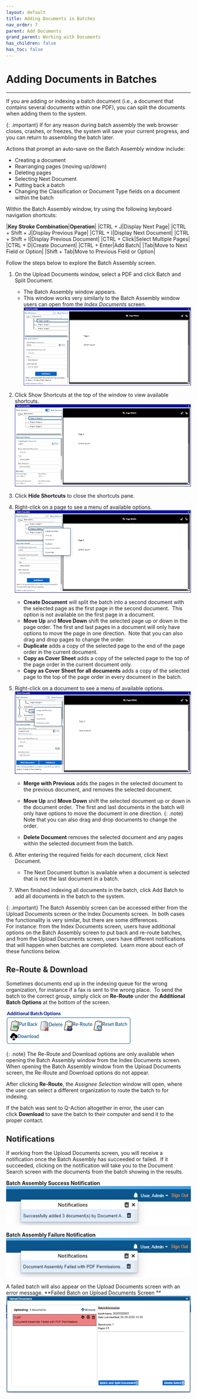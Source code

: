 ```yaml
---
layout: default
title: Adding Documents in Batches
nav_order: 7
parent: Add Documents
grand_parent: Working with Documents
has_children: false
has_toc: false
---
```

# Adding Documents in Batches
---
If you are adding or indexing a batch document (i.e., a document that contains several documents within one PDF), you can split the documents when adding them to the system.

{: .important}
If for any reason during batch assembly the web browser closes, crashes, or freezes, the system will save your current progress, and you can return to assembling the batch later.

Actions that prompt an auto-save on the Batch Assembly window include:
* Creating a document  
* Rearranging pages (moving up/down)   
* Deleting pages   
* Selecting Next Document
* Putting back a batch 
* Changing the Classification or Document Type fields on a document within the batch

Within the Batch Assembly window, try using the following keyboard navigation shortcuts:

|**Key Stroke Combination**|**Operation**|
|CTRL + J|Display Next Page|
|CTRL + Shift + J|Display Previous Page|
|CTRL + I|Display Next Document|
|CTRL + Shift + I|Display Previous Document|
|CTRL + Click|Select Multiple Pages|
|CTRL + D|Create Document|
|CTRL + Enter|Add Batch|
|Tab|Move to Next Field or Option|
|Shift + Tab|Move to Previous Field or Option|

Follow the steps below to explore the Batch Assembly screen.

1.  On the Upload Documents window, select a PDF and click Batch and Split Document.  
    * The Batch Assembly window appears.  
    * This window works very similarly to the Batch Assembly window users can open from the _Index Documents_ screen.  
    ![](/assets/images/batch-assembly-screen.PNG)
    
2.  Click Show Shortcuts at the top of the window to view available shortcuts.  
    ![](/assets/images/batch-assembly-tool-tips.PNG)
    
3.  Click **Hide Shortcuts** to close the shortcuts pane.
4.  Right-click on a page to see a menu of available options.  
    ![](/assets/images/batch-assembly-right-click-page.png)  

    * **Create Document** will split the batch into a second document with the selected page as the first page in the second document.  This option is not available on the first page in a document.  
    * **Move Up** and **Move Down** shift the selected page up or down in the page order. The first and last pages in a document will only have options to move the page in one direction.  Note that you can also drag and drop pages to change the order.  
    * **Duplicate** adds a copy of the selected page to the end of the page order in the current document.  
    * **Copy as Cover Sheet** adds a copy of the selected page to the top of the page order in the current document only.  
    * **Copy as Cover Sheet for all documents** adds a copy of the selected page to the top of the page order in every document in the batch.

5.  Right-click on a document to see a menu of available options.  
    ![](/assets/images/batch-assembly-right-click-document.png)  
    * **Merge with Previous** adds the pages in the selected document to the previous document, and removes the selected document.  
    * **Move Up** and **Move Down** shift the selected document up or down in the document order.  The first and last documents in the batch will only have options to move the document in one direction.
    {: .note}
    Note that you can also drag and drop documents to change the order.

    * **Delete Document** removes the selected document and any pages within the selected document from the batch.

6.  After entering the required fields for each document, click Next Document.  
    * The Next Document button is available when a document is selected that is not the last document in a batch.
7.  When finished indexing all documents in the batch, click Add Batch to add all documents in the batch to the system.

{: .important}
The Batch Assembly screen can be accessed either from the Upload Documents screen or the Index Documents screen.  In both cases the functionality is very similar, but there are some differences.   
For instance: from the Index Documents screen, users have additional options on the Batch Assembly screen to put back and re-route batches,  and from the Upload Documents screen, users have different notifications that will happen when batches are completed.  Learn more about each of these functions below.

## Re-Route & Download
Sometimes documents end up in the indexing queue for the wrong organization, for instance if a fax is sent to the wrong place.  To send the batch to the correct group, simply click on **Re-Route** under the **Additional Batch Options** at the bottom of the screen.

![](/assets/images/additional-batch-options-reroute.png)

{: .note}
The Re-Route and Download options are only available when opening the Batch Assembly window from the Index Documents screen.  When opening the Batch Assembly window from the Upload Documents screen, the Re-Route and Download options do not appear.

After clicking **Re-Route**, the _Assignee Selection_ window will open, where the user can select a different organization to route the batch to for indexing.

If the batch was sent to Q-Action altogether in error, the user can click **Download** to save the batch to their computer and send it to the proper contact.

## Notifications
If working from the Upload Documents screen, you will receive a notification once the Batch Assembly has succeeded or failed.  If it succeeded, clicking on the notification will take you to the Document Search screen with the documents from the batch showing in the results.

**Batch Assembly Success Notification**  
![](/assets/images/success-notification.png)

**Batch Assembly Failure Notification**  
![](/assets/images/failed-notification.png)

A failed batch will also appear on the Upload Documents screen with an error message.
**Failed Batch on Upload Documents Screen  **
![](/assets/images/failed-upload-doc-screen.png)